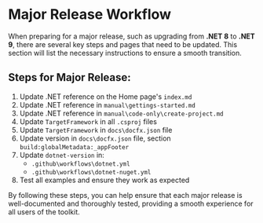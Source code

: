 # Major Release Workflow

When preparing for a major release, such as upgrading from **.NET 8** to **.NET 9**, there are several key steps and pages that need to be updated. This section will list the necessary instructions to ensure a smooth transition. 

## Steps for Major Release:

1. Update .NET reference on the Home page's `index.md`
1. Update .NET reference in `manual\gettings-started.md`
1. Update .NET reference in `manual\code-only\create-project.md`
1. Update `TargetFramework` in all `.csproj` files
1. Update `TargetFramework` in `docs\docfx.json` file
1. Update version in `docs\docfx.json` file, section `build:globalMetadata:_appFooter`
1. Update `dotnet-version` in:
   - `.github\workflows\dotnet.yml`
   - `.github\workflows\dotnet-nuget.yml`
1. Test all examples and ensure they work as expected
 
By following these steps, you can help ensure that each major release is well-documented and thoroughly tested, providing a smooth experience for all users of the toolkit.